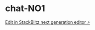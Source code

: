# chat-NO1

[Edit in StackBlitz next generation editor ⚡️](https://stackblitz.com/~/github.com/O36SH/chat-NO1)
